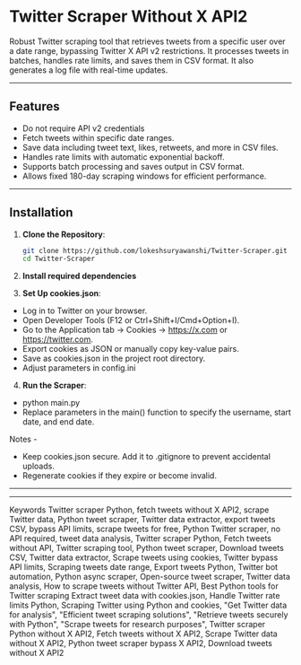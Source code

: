 # Twitter Scraper Without X API2

Robust Twitter scraping tool that retrieves tweets from a specific user over a date range, bypassing Twitter X API v2 restrictions. It processes tweets in batches, handles rate limits, and saves them in CSV format. It also generates a log file with real-time updates.

---

## Features
- Do not require API v2 credentials
- Fetch tweets within specific date ranges.
- Save data including tweet text, likes, retweets, and more in CSV files.
- Handles rate limits with automatic exponential backoff.
- Supports batch processing and saves output in CSV format.
- Allows fixed 180-day scraping windows for efficient performance.

---

## Installation

1. **Clone the Repository**:
   ```bash
   git clone https://github.com/lokeshsuryawanshi/Twitter-Scraper.git
   cd Twitter-Scraper
   
2. **Install required dependencies**

3. **Set Up cookies.json**:
- Log in to Twitter on your browser.
- Open Developer Tools (F12 or Ctrl+Shift+I/Cmd+Option+I).
- Go to the Application tab → Cookies → https://x.com or https://twitter.com.
- Export cookies as JSON or manually copy key-value pairs.
- Save as cookies.json in the project root directory.
- Adjust parameters in config.ini 

4. **Run the Scraper**:
- python main.py
- Replace parameters in the main() function to specify the username, start date, and end date.

Notes -
- Keep cookies.json secure. Add it to .gitignore to prevent accidental uploads.
- Regenerate cookies if they expire or become invalid.












---
---

Keywords
Twitter scraper Python, fetch tweets without X API2, scrape Twitter data, Python tweet scraper, Twitter data extractor, export tweets CSV, bypass API limits, scrape tweets for free, Python Twitter scraper, no API required, tweet data analysis, Twitter scraper Python, Fetch tweets without API, Twitter scraping tool, Python tweet scraper, Download tweets CSV, Twitter data extractor, Scrape tweets using cookies, Twitter bypass API limits, Scraping tweets date range, Export tweets Python, Twitter bot automation, Python async scraper, Open-source tweet scraper, Twitter data analysis, How to scrape tweets without Twitter API, Best Python tools for Twitter scraping
Extract tweet data with cookies.json, Handle Twitter rate limits Python, Scraping Twitter using Python and cookies, "Get Twitter data for analysis", "Efficient tweet scraping solutions", "Retrieve tweets securely with Python", "Scrape tweets for research purposes", Twitter scraper Python without X API2, Fetch tweets without X API2, Scrape Twitter data without X API2, Python tweet scraper bypass X API2, Download tweets without X API2




